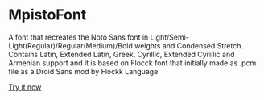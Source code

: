# MpistoFont
A font that recreates the Noto Sans font in Light/Semi-Light(Regular)/Regular(Medium)/Bold weights and Condensed Stretch. Contains Latin, Extended Latin, Greek, Cyrillic, Extended Cyrillic and Armenian support and it is based on Flocck font that initially made as .pcm file as a Droid Sans mod by Flockk Language

[Try it now](https://awikia.github.io/MpistoFont/Test.html)
